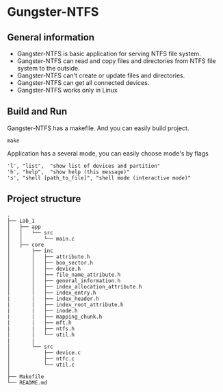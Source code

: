 # Gungster-NTFS

## General information
* Gangster-NTFS is basic application for serving NTFS file system. 
* Gangster-NTFS can read and copy files and directories from NTFS file system to the outside.
* Gangster-NTFS can't create or update files and directories. 
* Gangster-NTFS can get all connected devices.
* Gangster-NTFS works only in Linux

## Build and Run
Gangster-NTFS has a makefile. And you can easily build project.

```
make
```

Application has a several mode, you can easily choose mode's by flags
```
'l', "list",  "show list of devices and partition"
'h', "help",  "show help (this message)"
's', "shell [path_to_file]", "shell mode (interactive mode)"
```

## Project structure
```
.
├── Lab_1
│   ├── app   
│   │   └── src
│   │       └── main.c
│   ├── core
│       ├── inc
│       │   ├── attribute.h
│       │   ├── boo_sector.h
│       │   ├── device.h
│       │   ├── file_name_attribute.h
│       │   ├── general_information.h
│       │   ├── index_allocation_attribute.h
│       │   ├── index_entry.h
|       |   ├── index_header.h
|       |   ├── index_root_attribute.h
|       |   ├── inode.h
|       |   ├── mapping_chunk.h
|       |   ├── mft.h
|       |   ├── ntfs.h
│       │   └── util.h
|       |
│       └── src
│           ├── device.c
│           ├── ntfc.c
│           └── util.c
│       
├── Makefile
└── README.md
